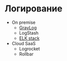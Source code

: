 # Логирование

- On premise
	- [GrayLog](logging/graylog.md)
	- LogStash
	- [ELK stack](monitoring/elk.md)
- Cloud SaaS
	- Logrocket
	- Rollbar

